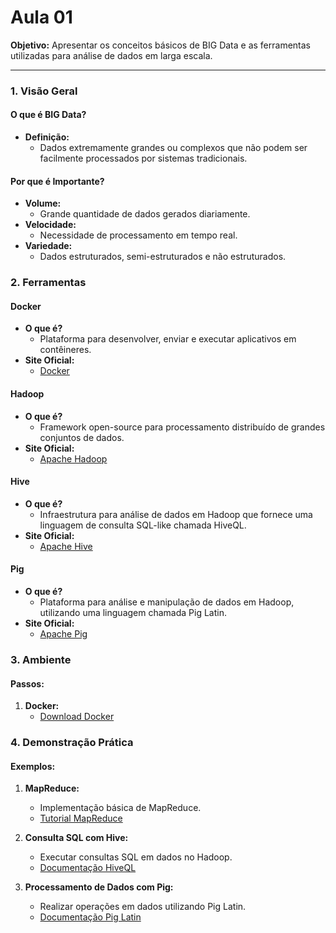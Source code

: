 # Aula 01

**Objetivo:**
Apresentar os conceitos básicos de BIG Data e as ferramentas utilizadas para análise de dados em larga escala.

---

### 1. Visão Geral

#### O que é BIG Data?

- **Definição:**
  - Dados extremamente grandes ou complexos que não podem ser facilmente processados por sistemas tradicionais.

#### Por que é Importante?

- **Volume:**
  - Grande quantidade de dados gerados diariamente.
- **Velocidade:**
  - Necessidade de processamento em tempo real.
- **Variedade:**
  - Dados estruturados, semi-estruturados e não estruturados.

### 2. Ferramentas

#### Docker

- **O que é?**
  - Plataforma para desenvolver, enviar e executar aplicativos em contêineres.
- **Site Oficial:**
  - [Docker](https://www.docker.com/)

#### Hadoop

- **O que é?**
  - Framework open-source para processamento distribuído de grandes conjuntos de dados.
- **Site Oficial:**
  - [Apache Hadoop](https://hadoop.apache.org/)

#### Hive

- **O que é?**
  - Infraestrutura para análise de dados em Hadoop que fornece uma linguagem de consulta SQL-like chamada HiveQL.
- **Site Oficial:**
  - [Apache Hive](https://hive.apache.org/)

#### Pig

- **O que é?**
  - Plataforma para análise e manipulação de dados em Hadoop, utilizando uma linguagem chamada Pig Latin.
- **Site Oficial:**
  - [Apache Pig](https://pig.apache.org/)

### 3. Ambiente

#### Passos:

1. **Docker:**
   - [Download Docker](https://www.docker.com/products/docker-desktop)

### 4. Demonstração Prática

#### Exemplos:

1. **MapReduce:**

   - Implementação básica de MapReduce.
   - [Tutorial MapReduce](https://hadoop.apache.org/docs/current/hadoop-mapreduce-client/hadoop-mapreduce-client-core/MapReduceTutorial.html)

2. **Consulta SQL com Hive:**
   - Executar consultas SQL em dados no Hadoop.
   - [Documentação HiveQL](https://cwiki.apache.org/confluence/display/Hive/LanguageManual)
3. **Processamento de Dados com Pig:**
   - Realizar operações em dados utilizando Pig Latin.
   - [Documentação Pig Latin](https://pig.apache.org/docs/latest/basic.html)
